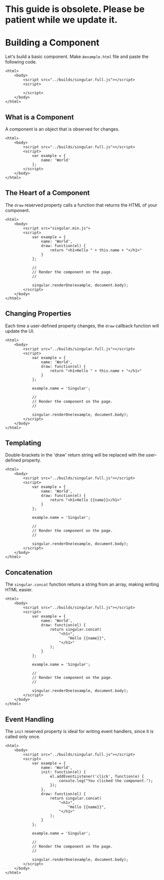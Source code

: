 # This guide is obsolete. Please be patient while we update it.

# Building a Component

Let's build a basic component. Make a`example.html` file and paste the following code.
    
    <html>
        <body>
            <script src="../builds/singular.full.js"></script>
            <script>
 
            </script>
        </body>
    </html>

## What is a Component

A component is an object that is observed for changes.

    <html>
        <body>
            <script src="../builds/singular.full.js"></script>
            <script>
                var example = {
                    name: 'World'
                };
            </script>
        </body>
    </html>

## The Heart of a Component

The `draw` reserved property calls a function that returns the HTML of your component.

    <html>
        <body>
            <script src="singular.min.js">
            <script>
                var example = {
                    name: 'World',
                    draw: function(el) {
                        return "<h1>Hello " + this.name + "</h1>"
                    }
                };

                //
                // Render the component on the page.
                //

                singular.renderOne(example, document.body);
            </script>
        </body>
    </html>

## Changing Properties

Each time a user-defined property changes, the `draw` callback function will update the UI.

    <html>
        <body>
            <script src="../builds/singular.full.js"></script>
            <script>
                var example = {
                    name: 'World',
                    draw: function(el) {
                        return "<h1>Hello " + this.name + "</h1>"
                    }
                };

                example.name = 'Singular';
                
                //
                // Render the component on the page.
                //

                singular.renderOne(example, document.body);
            </script>
        </body>
    </html>

## Templating

Double-brackets in the 'draw' return string will be replaced with the user-defined property.

    <html>
        <body>
            <script src="../builds/singular.full.js"></script>
            <script>
                var example = {
                    name: 'World',
                    draw: function(el) {
                        return "<h1>Hello {{name}}</h1>"
                    }
                };

                example.name = 'Singular';

                //
                // Render the component on the page.
                //

                singular.renderOne(example, document.body);
            </script>
        </body>
    </html>

## Concatenation

The `singular.concat` function retuns a string from an array, making writing HTML easier.

    <html>
        <body>
            <script src="../builds/singular.full.js"></script>
            <script>
                var example = {
                    name: 'World',
                    draw: function(el) {
                        return singular.concat(
                            "<h1>",
                                "Hello {{name}}",
                            "</h1>"
                        );
                    }
                };

                example.name = 'Singular';

                //
                // Render the component on the page.
                //

                singular.renderOne(example, document.body);
            </script>
        </body>
    </html>

## Event Handling

The `init` reserved property is ideal for writing event handlers, since it is called only once.
    
    <html>
        <body>
            <script src="../builds/singular.full.js"></script>
            <script>
                var example = {
                    name: 'World',
                    init: function(el) {
                        el.addEventListener('click', function(e) {
                            console.log("You clicked the component.");
                        });
                    },
                    draw: function(el) {
                        return singular.concat(
                            "<h1>",
                                "Hello {{name}}",
                            "</h1>"
                        );
                    }
                };

                example.name = 'Singular';

                //
                // Render the component on the page.
                //

                singular.renderOne(example, document.body);
            </script>
        </body>
    </html>